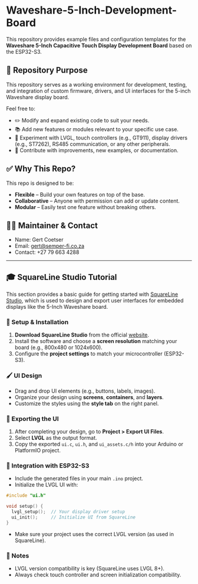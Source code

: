 
# Waveshare-5-Inch-Development-Board

This repository provides example files and configuration templates for the **Waveshare 5-Inch Capacitive Touch Display Development Board** based on the ESP32-S3.

## 📁 Repository Purpose

This repository serves as a working environment for development, testing, and integration of custom firmware, drivers, and UI interfaces for the 5-inch Waveshare display board.

Feel free to:
- ✏️ Modify and expand existing code to suit your needs.
- 📚 Add new features or modules relevant to your specific use case.
- 🧪 Experiment with LVGL, touch controllers (e.g., GT911), display drivers (e.g., ST7262), RS485 communication, or any other peripherals.
- 🤝 Contribute with improvements, new examples, or documentation.

## ✅ Why This Repo?

This repo is designed to be:

- **Flexible** – Build your own features on top of the base.
- **Collaborative** – Anyone with permission can add or update content.
- **Modular** – Easily test one feature without breaking others.

## 🧑‍💻 Maintainer & Contact

- Name: Gert Coetser
- Email: gert@semper-fi.co.za
- Contact: +27 79 663 4288

---

## 🎓 SquareLine Studio Tutorial

This section provides a basic guide for getting started with [SquareLine Studio](https://squareline.io/), which is used to design and export user interfaces for embedded displays like the 5-Inch Waveshare board.

### 🔧 Setup & Installation

1. **Download SquareLine Studio** from the official [website](https://squareline.io/).
2. Install the software and choose a **screen resolution** matching your board (e.g., 800x480 or 1024x600).
3. Configure the **project settings** to match your microcontroller (ESP32-S3).

### 🖌️ UI Design

- Drag and drop UI elements (e.g., buttons, labels, images).
- Organize your design using **screens**, **containers**, and **layers**.
- Customize the styles using the **style tab** on the right panel.

### 🚀 Exporting the UI

1. After completing your design, go to **Project > Export UI Files**.
2. Select **LVGL** as the output format.
3. Copy the exported `ui.c`, `ui.h`, and `ui_assets.c/h` into your Arduino or PlatformIO project.

### 🧩 Integration with ESP32-S3

- Include the generated files in your main `.ino` project.
- Initialize the LVGL UI with:

```cpp
#include "ui.h"

void setup() {
  lvgl_setup();  // Your display driver setup
  ui_init();     // Initialize UI from SquareLine
}
```

- Make sure your project uses the correct LVGL version (as used in SquareLine).

### 📌 Notes

- LVGL version compatibility is key (SquareLine uses LVGL 8+).
- Always check touch controller and screen initialization compatibility.
